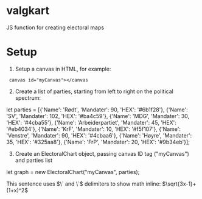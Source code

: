 # valgkart
 JS function for creating electoral maps

# Setup

 1) Setup a canvas in HTML, for example:

```
 canvas id="myCanvas"></canvas
```

 2) Create a list of parties, starting from left to right on the political spectrum:

 let parties = [{'Name': 'Rødt', 'Mandater': 90, 'HEX': '#6b1f28'},
               {'Name': 'SV', 'Mandater': 102, 'HEX': '#ba4c59'},
               {'Name': 'MDG', 'Mandater': 30, 'HEX': '#4cba55'},
               {'Name': 'Arbeiderpartiet', 'Mandater': 45, 'HEX': '#eb4034'},
               {'Name': 'KrF', 'Mandater': 10, 'HEX': '#f5f107'},
               {'Name': 'Venstre', 'Mandater': 90, 'HEX': '#4cbaa6'},
               {'Name': 'Høyre', 'Mandater': 35, 'HEX': '#325aa8'},
               {'Name': 'FrP', 'Mandater': 20, 'HEX': '#9b34eb'}];

3) Create an ElectoralChart object, passing canvas ID tag ("myCanvas") and parties list

let graph = new ElectoralChart("myCanvas", parties);


This sentence uses $\` and \`$ delimiters to show math inline: $`\sqrt{3x-1}+(1+x)^2`$
